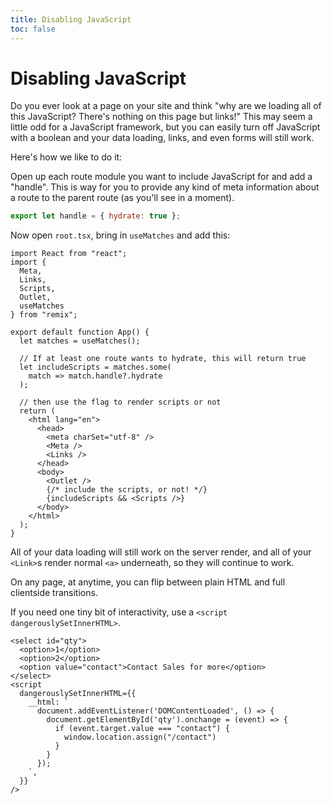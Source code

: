```yaml
---
title: Disabling JavaScript
toc: false
---
```


# Disabling JavaScript

Do you ever look at a page on your site and think "why are we loading all of this JavaScript? There's nothing on this page but links!" This may seem a little odd for a JavaScript framework, but you can easily turn off JavaScript with a boolean and your data loading, links, and even forms will still work.

Here's how we like to do it:

Open up each route module you want to include JavaScript for and add a "handle". This is way for you to provide any kind of meta information about a route to the parent route (as you'll see in a moment).

```js
export let handle = { hydrate: true };
```

Now open `root.tsx`, bring in `useMatches` and add this:

```tsx [7,11,14-16,29]
import React from "react";
import {
  Meta,
  Links,
  Scripts,
  Outlet,
  useMatches
} from "remix";

export default function App() {
  let matches = useMatches();

  // If at least one route wants to hydrate, this will return true
  let includeScripts = matches.some(
    match => match.handle?.hydrate
  );

  // then use the flag to render scripts or not
  return (
    <html lang="en">
      <head>
        <meta charSet="utf-8" />
        <Meta />
        <Links />
      </head>
      <body>
        <Outlet />
        {/* include the scripts, or not! */}
        {includeScripts && <Scripts />}
      </body>
    </html>
  );
}
```

All of your data loading will still work on the server render, and all of your `<Link>`s render normal `<a>` underneath, so they will continue to work.

On any page, at anytime, you can flip between plain HTML and full clientside transitions.

If you need one tiny bit of interactivity, use a `<script dangerouslySetInnerHTML>`.

```tsx
<select id="qty">
  <option>1</option>
  <option>2</option>
  <option value="contact">Contact Sales for more</option>
</select>
<script
  dangerouslySetInnerHTML={{
    __html: `
      document.addEventListener('DOMContentLoaded', () => {
        document.getElementById('qty').onchange = (event) => {
          if (event.target.value === "contact") {
            window.location.assign("/contact")
          }
        }
      });
    `,
  }}
/>
```
